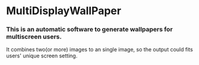 # MultiDisplayWallPaper

### This is an automatic software to generate wallpapers for multiscreen users.
It combines two(or more) images to an single image, so the output could fits users' unique screen setting.
